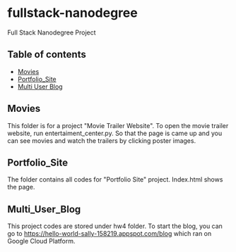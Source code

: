 # fullstack-nanodegree
Full Stack Nanodegree Project

## Table of contents
- [Movies](#movies)
- [Portfolio_Site](#portfolio_site)
- [Multi User Blog](#munti_user_blog)

## Movies
This folder is for a project "Movie Trailer Website".
To open the movie trailer website, run entertaiment_center.py.
So that the page is came up and you can see movies and watch the trailers by clicking poster images. 
## Portfolio_Site
The folder contains all codes for "Portfolio Site" project. Index.html shows the page.

## Multi_User_Blog
This project codes are stored under hw4 folder. To start the blog, you can go to https://hello-world-sally-158219.appspot.com/blog which ran on Google Cloud Platform.
